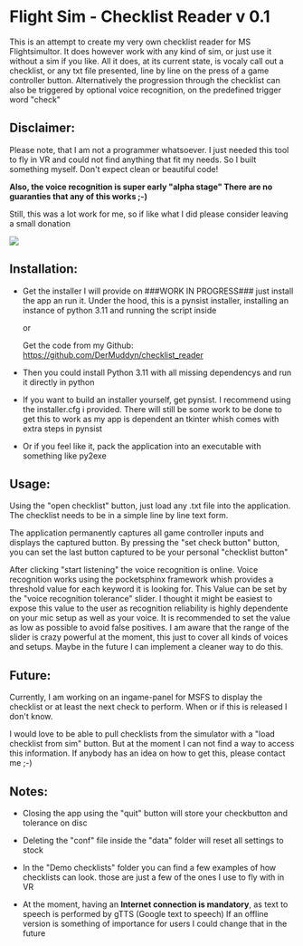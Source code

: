 # Flight Sim - Checklist Reader v 0.1

This is an attempt to create my very own checklist reader for MS Flightsimultor. 
It does however work with any kind of sim, or just use it without a sim if you like.
All it does, at its current state, is vocaly call out a checklist, or any txt file presented,
line by line on the press of a game controller button.
Alternatively the progression through the checklist can also be triggered by optional
voice recognition, on the predefined trigger word "check"

## Disclaimer:

  Please note, that I am not a programmer whatsoever. I just needed this tool to fly
  in VR and could not find anything that fit my needs. So I built something myself.
  Don't expect clean or beautiful code!

  **Also, the voice recognition is super early "alpha stage" 
  There are no guaranties that any of this works ;-)**

  Still, this was a lot work for me, so if like what I did please consider leaving a small donation
 
 [![](https://www.paypalobjects.com/en_US/i/btn/btn_donateCC_LG.gif)]( https://www.paypal.com/donate/?hosted_button_id=MACUKZ7GTNKB4) 

## Installation:

  - Get the installer I will provide on ###WORK IN PROGRESS### just install the app an run it.
    Under the hood, this is a pynsist installer, installing an instance of python 3.11 and running the script inside

    or

    Get the code from my Github: https://github.com/DerMuddyn/checklist_reader
  - Then you could install Python 3.11 with all missing dependencys and run it directly in python
  - If you want to build an installer yourself, get pynsist. I recommend using the installer.cfg i provided.
    There will still be some work to be done to get this to work as my app is dependent an tkinter whish comes with extra steps in pynsist
  - Or if you feel like it, pack the application into an executable with something like py2exe
    
    
## Usage:

  Using the "open checklist" button, just load any .txt file into the application.
  The checklist needs to be in a simple line by line text form.

  The application permanently captures all game controller inputs and displays the
  captured button. By pressing the "set check button" button, you can set the last
  button captured to be your personal "checklist button"

  After clicking "start listening" the voice recognition is online.
  Voice recognition works using the pocketsphinx framework whish provides
  a threshold value for each keyword it is looking for. 
  This Value can be set by the "voice recognition tolerance" slider.
  I thought it might be easiest to expose this value to the user as recognition reliability
  is highly dependente on your mic setup as well as your voice.
  It is recommended to set the value as low as possible to avoid false positives.
  I am aware that the range of the slider is crazy powerful at the moment,
  this just to cover all kinds of voices and setups. Maybe in the future I can
  implement a cleaner way to do this.

## Future:
  Currently, I am working on an ingame-panel for MSFS to display the checklist or at least
  the next check to perform. When or if this is released I don't know.

  I would love to be able to pull checklists from the simulator with a "load checklist from sim"
  button. But at the moment I can not find a way to access this information. If anybody has an idea
  on how to get this, please contact me ;-)

## Notes:
  - Closing the app using the "quit" button will store your checkbutton and tolerance on disc

  - Deleting the "conf" file inside the "data" folder will reset all settings to stock

  - In the "Demo checklists" folder you can find a few examples of how checklists can look.
    those are just a few of the ones I use to fly with in VR

  - At the moment, having an **Internet connection is mandatory**, as text to speech is performed 
    by gTTS (Google text to speech) If an offline version is something of importance for users
    I could change that in the future



